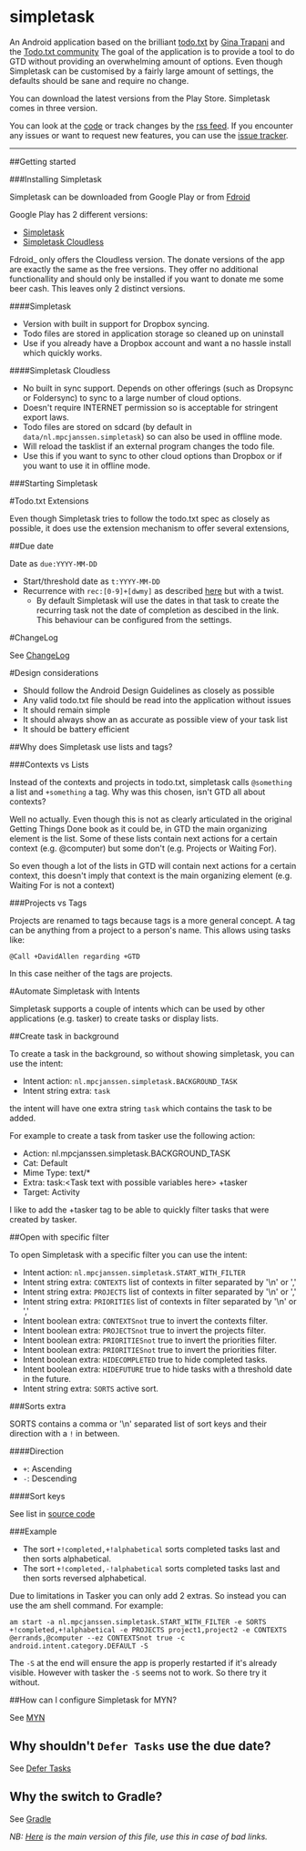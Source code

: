 # simpletask

An Android application based on the brilliant [todo.txt][] by
[Gina Trapani][] and the [Todo.txt community][]
The goal of the application is to provide a tool to do GTD without providing an overwhelming amount of
options. Even though Simpletask can be customised by a fairly large amount of settings, the defaults should be sane and require no change.

You can download the latest versions from the Play Store. Simpletask comes in three version. 

You can look at the [code][] or track changes by the [rss feed][]. If you encounter any issues or want to request new features, you can use the [issue tracker][].

[todo.txt]: http://todotxt.com 
[Gina Trapani]: http://ginatrapani.org 
[Todo.txt community]: http://groups.yahoo.com/group/todotxt/
[code]: ../../timeline
[rss feed]: ../../timeline.rss
[issue tracker]: ../../reportlist

----


##Getting started

###Installing Simpletask

Simpletask can be downloaded from Google Play or from [Fdroid][]

Google Play has 2 different versions:

- [Simpletask][]
- [Simpletask Cloudless][]

Fdroid_ only offers the Cloudless version. The donate versions of the app are exactly the same as the free versions. They offer no additional functionallity and should only be installed if you want to donate me some beer cash. This leaves only 2 distinct versions.


####Simpletask

- Version with built in support for Dropbox syncing. 
- Todo files are stored in application storage so cleaned up on uninstall
- Use if you already have a Dropbox account and want a no hassle install which quickly works.

####Simpletask Cloudless

- No built in sync support. Depends on other offerings (such as Dropsync or Foldersync) to sync to a large number of cloud options.
- Doesn't require INTERNET permission so is acceptable for stringent export
  laws.
- Todo files are stored on sdcard (by default in `data/nl.mpcjanssen.simpletask`) so can also be used in offline mode.
- Will reload the tasklist if an external program changes the todo file.
- Use this if you want to sync to other cloud options than Dropbox or if you want to use it in offline mode.


###Starting Simpletask

#Todo.txt Extensions

Even though Simpletask tries to follow the todo.txt spec as closely as possible, it does use the extension mechanism to offer several extensions,

##Due date

Date as `due:YYYY-MM-DD`

* Start/threshold date as `t:YYYY-MM-DD`
* Recurrence with `rec:[0-9]+[dwmy]` as described [here]( https://github.com/bram85/todo.txt-tools/wiki/Recurrence) but with a twist.
   - By default Simpletask will use the dates in that task to create the recurring task not the date of completion as descibed in the link. This behaviour can be configured from the settings.

#ChangeLog

See [ChangeLog](./ChangeLog.md)

#Design considerations

-  Should follow the Android Design Guidelines as closely as possible
-  Any valid todo.txt file should be read into the application without issues
-  It should remain simple
-  It should always show an as accurate as possible view of your task list
-  It should be battery efficient


##Why does Simpletask use lists and tags?

###Contexts vs Lists

Instead of the contexts and projects in todo.txt, simpletask calls `@something`
a list and `+something` a tag. Why was this chosen, isn't GTD all about
contexts?

Well no actually. Even though this is not as clearly articulated in the original
Getting Things Done book as it could be, in GTD the main organizing element is
the list. Some of these lists contain next actions for a certain context (e.g.
@computer) but some don't (e.g. Projects or Waiting For).

So even though a lot of the lists in GTD will contain next actions for
a certain context, this doesn't imply that context is the main organizing
element (e.g. Waiting For is not a context)

###Projects vs Tags

Projects are renamed to tags because tags is a more general concept. A tag can
be anything from a project to a person's name. This allows using tasks like:

`@Call +DavidAllen regarding +GTD`

In this case neither of the tags are projects.

#Automate Simpletask with Intents

Simpletask supports a couple of intents which can be used by other applications (e.g. tasker) to create tasks or display lists.

##Create task in background

To create a task in the background, so without showing simpletask, you can use the intent:

* Intent action: `nl.mpcjanssen.simpletask.BACKGROUND_TASK`
* Intent string extra: `task`

the intent will have one extra string `task` which contains the task to be added.

For example to create a task from tasker use the following action:

* Action: nl.mpcjanssen.simpletask.BACKGROUND_TASK
* Cat: Default
* Mime Type: text/*
* Extra: task:\<Task text with possible variables here\> +tasker
* Target: Activity

I like to add the +tasker tag to be able to quickly filter tasks that were created by tasker.

##Open with specific filter

To open Simpletask with a specific filter you can use the intent:

* Intent action: `nl.mpcjanssen.simpletask.START_WITH_FILTER`
* Intent string extra: `CONTEXTS` list of contexts in filter separated by '\\n' or ','
* Intent string extra: `PROJECTS` list of contexts in filter separated by '\\n' or ','
* Intent string extra: `PRIORITIES` list of contexts in filter separated by '\\n' or ','
* Intent boolean extra: `CONTEXTSnot` true to invert the contexts filter.
* Intent boolean extra: `PROJECTSnot` true to invert the projects filter.
* Intent boolean extra: `PRIORITIESnot` true to invert the priorities filter.
* Intent boolean extra: `PRIORITIESnot` true to invert the priorities filter.
* Intent boolean extra: `HIDECOMPLETED` true to hide completed tasks.
* Intent boolean extra: `HIDEFUTURE` true to hide tasks with a threshold date
  in the future.
* Intent string extra: `SORTS` active sort.

###Sorts extra

SORTS contains a comma or '\\n' separated list of sort keys and their direction with a `!` in between.

####Direction

* `+`: Ascending
* `-`: Descending

####Sort keys

See list in [source code](http://mpcjanssen.nl/fossil/simpletask/artifact/ac6b9bf579b8d1a9c23083031852a0fdd81efb75?ln=42-51)

###Example

* The sort `+!completed,+!alphabetical` sorts completed tasks last and then sorts alphabetical.
* The sort `+!completed,-!alphabetical` sorts completed tasks last and then sorts reversed alphabetical.

Due to limitations in Tasker you can only add 2 extras. So instead you can use the am shell command. For example:

`am start -a nl.mpcjanssen.simpletask.START_WITH_FILTER -e SORTS +!completed,+!alphabetical -e PROJECTS project1,project2 -e CONTEXTS @errands,@computer --ez CONTEXTSnot true -c android.intent.category.DEFAULT -S`

The `-S` at the end will ensure the app is properly restarted if it's already visible. However with tasker the `-S` seems not to work. So there try it without.


##How can I configure Simpletask for MYN?

See [MYN](./doc/MYN.md)

## Why shouldn't `Defer Tasks` use the due date?

See [Defer Tasks](./doc/DeferTasks.md)

## Why the switch to Gradle?

See [Gradle](./doc/Gradle.md)

*NB: [Here](http://mpcjanssen.nl/fossil/simpletask) is the main version of this file, use this in case of bad links.*

[Simpletask]: https://play.google.com/store/apps/details?id=nl.mpcjanssen.todotxtholo&hl=en
[Simpletask Cloudless]: https://play.google.com/store/apps/details?id=nl.mpcjanssen.simpletask&hl=en
[Fdroid]: https://f-droid.org/

